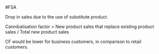 #FSA 

Drop in sales due to the use of substitute product. 

Cannibalisation factor  = New product sales that replace existing product sales / Total new product sales

CF would be lower for business customers, in comparison to retail customers. 